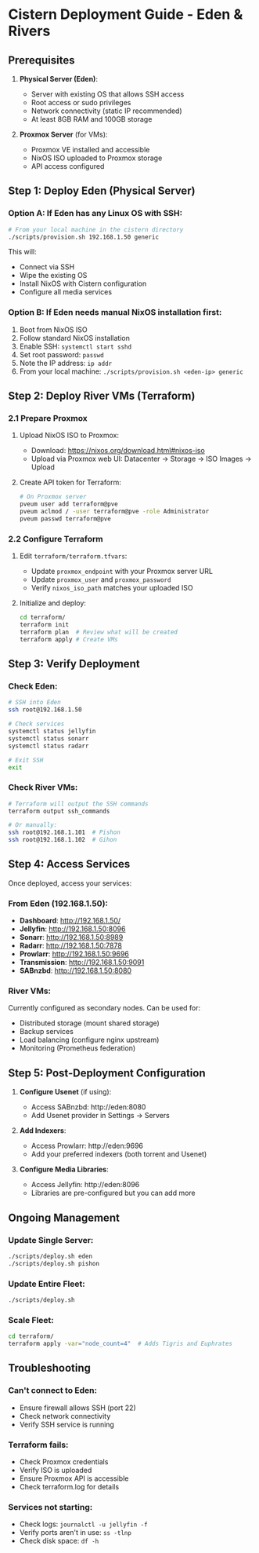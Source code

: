# Cistern Deployment Guide - Eden & Rivers

## Prerequisites

1. **Physical Server (Eden)**:
   - Server with existing OS that allows SSH access
   - Root access or sudo privileges
   - Network connectivity (static IP recommended)
   - At least 8GB RAM and 100GB storage

2. **Proxmox Server** (for VMs):
   - Proxmox VE installed and accessible
   - NixOS ISO uploaded to Proxmox storage
   - API access configured

## Step 1: Deploy Eden (Physical Server)

### Option A: If Eden has any Linux OS with SSH:
```bash
# From your local machine in the cistern directory
./scripts/provision.sh 192.168.1.50 generic
```

This will:
- Connect via SSH
- Wipe the existing OS
- Install NixOS with Cistern configuration
- Configure all media services

### Option B: If Eden needs manual NixOS installation first:
1. Boot from NixOS ISO
2. Follow standard NixOS installation
3. Enable SSH: `systemctl start sshd`
4. Set root password: `passwd`
5. Note the IP address: `ip addr`
6. From your local machine: `./scripts/provision.sh <eden-ip> generic`

## Step 2: Deploy River VMs (Terraform)

### 2.1 Prepare Proxmox
1. Upload NixOS ISO to Proxmox:
   - Download: https://nixos.org/download.html#nixos-iso
   - Upload via Proxmox web UI: Datacenter → Storage → ISO Images → Upload

2. Create API token for Terraform:
   ```bash
   # On Proxmox server
   pveum user add terraform@pve
   pveum aclmod / -user terraform@pve -role Administrator
   pveum passwd terraform@pve
   ```

### 2.2 Configure Terraform
1. Edit `terraform/terraform.tfvars`:
   - Update `proxmox_endpoint` with your Proxmox server URL
   - Update `proxmox_user` and `proxmox_password`
   - Verify `nixos_iso_path` matches your uploaded ISO

2. Initialize and deploy:
   ```bash
   cd terraform/
   terraform init
   terraform plan  # Review what will be created
   terraform apply # Create VMs
   ```

## Step 3: Verify Deployment

### Check Eden:
```bash
# SSH into Eden
ssh root@192.168.1.50

# Check services
systemctl status jellyfin
systemctl status sonarr
systemctl status radarr

# Exit SSH
exit
```

### Check River VMs:
```bash
# Terraform will output the SSH commands
terraform output ssh_commands

# Or manually:
ssh root@192.168.1.101  # Pishon
ssh root@192.168.1.102  # Gihon
```

## Step 4: Access Services

Once deployed, access your services:

### From Eden (192.168.1.50):
- **Dashboard**: http://192.168.1.50/
- **Jellyfin**: http://192.168.1.50:8096
- **Sonarr**: http://192.168.1.50:8989
- **Radarr**: http://192.168.1.50:7878
- **Prowlarr**: http://192.168.1.50:9696
- **Transmission**: http://192.168.1.50:9091
- **SABnzbd**: http://192.168.1.50:8080

### River VMs:
Currently configured as secondary nodes. Can be used for:
- Distributed storage (mount shared storage)
- Backup services
- Load balancing (configure nginx upstream)
- Monitoring (Prometheus federation)

## Step 5: Post-Deployment Configuration

1. **Configure Usenet** (if using):
   - Access SABnzbd: http://eden:8080
   - Add Usenet provider in Settings → Servers

2. **Add Indexers**:
   - Access Prowlarr: http://eden:9696
   - Add your preferred indexers (both torrent and Usenet)

3. **Configure Media Libraries**:
   - Access Jellyfin: http://eden:8096
   - Libraries are pre-configured but you can add more

## Ongoing Management

### Update Single Server:
```bash
./scripts/deploy.sh eden
./scripts/deploy.sh pishon
```

### Update Entire Fleet:
```bash
./scripts/deploy.sh
```

### Scale Fleet:
```bash
cd terraform/
terraform apply -var="node_count=4"  # Adds Tigris and Euphrates
```

## Troubleshooting

### Can't connect to Eden:
- Ensure firewall allows SSH (port 22)
- Check network connectivity
- Verify SSH service is running

### Terraform fails:
- Check Proxmox credentials
- Verify ISO is uploaded
- Ensure Proxmox API is accessible
- Check terraform.log for details

### Services not starting:
- Check logs: `journalctl -u jellyfin -f`
- Verify ports aren't in use: `ss -tlnp`
- Check disk space: `df -h`